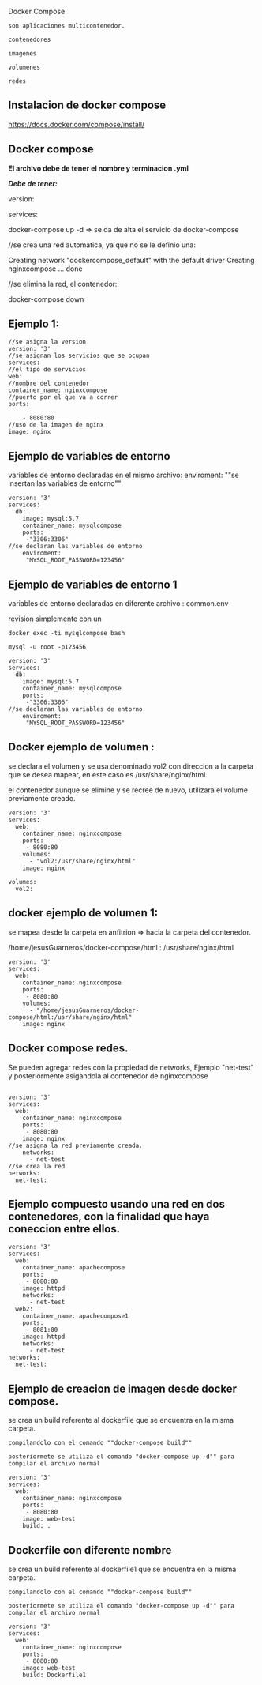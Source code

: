Docker Compose

    son aplicaciones multicontenedor.

    contenedores

    imagenes

    volumenes

    redes

## Instalacion de docker compose

https://docs.docker.com/compose/install/

## Docker compose

**El archivo debe de tener el nombre y terminacion .yml**

***Debe de tener:***

version:

services:

docker-compose up -d    => se da de alta el servicio de docker-compose

//se crea una red automatica, ya que no se le definio una:

Creating network "dockercompose_default" with the default driver
Creating nginxcompose ... done

//se elimina la red, el contenedor:

docker-compose down

## Ejemplo 1:

```
//se asigna la version
version: '3'
//se asignan los servicios que se ocupan 
services:
//el tipo de servicios 
web:
//nombre del contenedor
container_name: nginxcompose
//puerto por el que va a correr
ports:

    - 8080:80
//uso de la imagen de nginx
image: nginx
```

## Ejemplo de variables de entorno

variables de entorno declaradas en el mismo archivo: enviroment: ""se insertan las variables de entorno""

```
version: '3'
services:
  db:
    image: mysql:5.7
    container_name: mysqlcompose
    ports:
     -"3306:3306"
//se declaran las variables de entorno
    enviroment:
     "MYSQL_ROOT_PASSWORD=123456"

```

## Ejemplo de variables de entorno 1

variables de entorno declaradas en diferente archivo : common.env

revision simplemente con un

    docker exec -ti mysqlcompose bash

    mysql -u root -p123456

```
version: '3'
services:
  db:
    image: mysql:5.7
    container_name: mysqlcompose
    ports:
     -"3306:3306"
//se declaran las variables de entorno
    enviroment:
     "MYSQL_ROOT_PASSWORD=123456"

```

## Docker ejemplo de volumen :

se declara el volumen y se usa denominado vol2   con direccion a la carpeta que se desea mapear, en este caso es  /usr/share/nginx/html.

el contenedor aunque se elimine y se recree de nuevo, utilizara el volume previamente creado.

```
version: '3'
services: 
  web: 
    container_name: nginxcompose
    ports:
     - 8080:80
    volumes:
      - "vol2:/usr/share/nginx/html"
    image: nginx

volumes:
  vol2:
```

## docker ejemplo de volumen 1:

se mapea desde la carpeta en anfitrion => hacia la carpeta del contenedor.

/home/jesusGuarneros/docker-compose/html : /usr/share/nginx/html

```
version: '3'
services: 
  web: 
    container_name: nginxcompose
    ports:
     - 8080:80
    volumes:
      - "/home/jesusGuarneros/docker-compose/html:/usr/share/nginx/html"
    image: nginx
```

## Docker compose redes.

Se  pueden agregar redes con la propiedad de networks, Ejemplo "net-test" y posteriormente asigandola al contenedor de nginxcompose

```

version: '3'
services: 
  web: 
    container_name: nginxcompose
    ports:
     - 8080:80
    image: nginx
//se asigna la red previamente creada.
    networks:
      - net-test
//se crea la red 
networks:
  net-test:

```

## Ejemplo compuesto usando una red en dos contenedores, con la finalidad que haya coneccion entre ellos.

```
version: '3'
services: 
  web: 
    container_name: apachecompose
    ports:
     - 8080:80
    image: httpd
    networks:
      - net-test
  web2: 
    container_name: apachecompose1
    ports:
     - 8081:80
    image: httpd
    networks:
      - net-test   
networks:
  net-test:

```


## Ejemplo de creacion de imagen desde docker compose.

se crea un build referente al dockerfile que se encuentra en la misma carpeta. 

    compilandolo con el comando ""docker-compose build""

    posteriormete se utiliza el comando "docker-compose up -d"" para compilar el archivo normal

```
version: '3'
services: 
  web: 
    container_name: nginxcompose
    ports:
     - 8080:80
    image: web-test
    build: .
```


## Dockerfile con diferente nombre

se crea un build referente al dockerfile1 que se encuentra en la misma carpeta.

    compilandolo con el comando ""docker-compose build""

    posteriormete se utiliza el comando "docker-compose up -d"" para compilar el archivo normal

```
version: '3'
services: 
  web: 
    container_name: nginxcompose
    ports:
     - 8080:80
    image: web-test
    build: Dockerfile1
```

